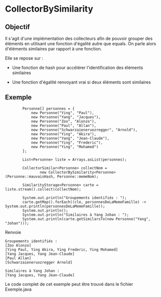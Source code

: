 # CollectorBySimilarity

## Objectif

Il s'agit d'une implémentation des collecteurs afin de pouvoir grouper des éléments en utilisant une fonction d'égalité autre que equals. On parle alors d'éléments similaires par rapport à une fonction.

Elle se repose sur :
- Une fonction de hash pour accélérer l'identification des éléments similaires

- Une fonction d'égalité renvoyant vrai si deux éléments sont similaires


## Exemple

```
		Personne[] personnes = {
			new Personne("Ying", "Paul"),
			new Personne("Yang", "Jacques"),
			new Personne("Zoo", "Alonzo"),
			new Personne("Paul", "Allan"),
			new Personne("Schwarzaieneruozregger", "Arnold"),
			new Personne("Ying", "Akira"),
			new Personne("Yang", "Jean-Claude"),
			new Personne("Ying", "Frederic"),
			new Personne("Ying", "Mohamed")
		};
		
		List<Personne> liste = Arrays.asList(personnes);
		
		CollectorSimilar<Personne> collectNom =
				new CollectorBySimilarity<Personne>(Personne::mauvaisHash, Personne::memeNom);
		
		SimilarityStorage<Personne> carte = liste.stream().collect(collectNom);

		System.out.println("Groupements identifiés : ");
		carte.getMap().forEach((cle, personnesDeLaMemeFamille) -> System.out.println(personnesDeLaMemeFamille));
		System.out.println();
		System.out.println("Similaires à Yang Johan : ");
		System.out.println(carte.getSimilarsTo(new Personne("Yang", "Johan")));

```

Renvoie

```
Groupements identifiés : 
[Zoo Alonzo]
[Ying Paul, Ying Akira, Ying Frederic, Ying Mohamed]
[Yang Jacques, Yang Jean-Claude]
[Paul Allan]
[Schwarzaieneruozregger Arnold]

Similaires à Yang Johan : 
[Yang Jacques, Yang Jean-Claude]
```

Le code complet de cet exemple peut être trouvé dans le fichier Exemple.java


